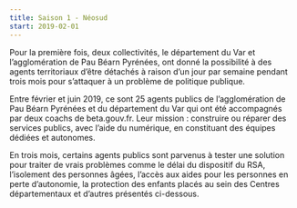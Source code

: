 ```yaml
---
title: Saison 1 - Néosud
start: 2019-02-01
---
```


Pour la première fois, deux collectivités, le département du Var et l’agglomération de Pau Béarn Pyrénées, ont donné la possibilité à des agents territoriaux d’être détachés à raison d’un jour par semaine pendant trois mois pour s’attaquer à un problème de politique publique.

Entre février et juin 2019, ce sont 25 agents publics de l’agglomération de Pau Béarn Pyrénées et du département du Var qui ont été accompagnés par deux coachs de beta.gouv.fr. Leur mission : construire ou réparer des services publics, avec l’aide du numérique, en constituant des équipes dédiées et autonomes.

En trois mois, certains agents publics sont parvenus à tester une solution pour traiter de vrais problèmes comme le délai du dispositif du RSA, l’isolement des personnes âgées, l’accès aux aides pour les personnes en perte d’autonomie, la protection des enfants placés au sein des Centres départementaux et d’autres présentés ci-dessous.
